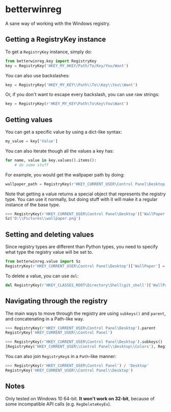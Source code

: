 # betterwinreg

A sane way of working with the Windows registry.

## Getting a RegistryKey instance

To get a `RegistryKey` instance, simply do:

```python
from betterwinreg.key import RegistryKey
key = RegistryKey('HKEY_MY_HKEY/Path/To/Key/You/Want')
```

You can also use backslashes:

```python
key = RegistryKey('HKEY_MY_KEY\\Path\\To\\Key\\You\\Want')
```

Or, if you don't want to escape every backslash, you can use raw strings:

```python
key = RegistryKey(r'HKEY_MY_KEY\Path\To\Key\You\Want')
```

## Getting values

You can get a specific value by using a dict-like syntax:

```python
my_value = key['Value']
```

You can also iterate though all the values a key has:

```python
for name, value in key.values().items():
    # do some stuff
```

For example, you would get the wallpaper path by doing:

```python
wallpaper_path = RegistryKey(r'HKEY_CURRENT_USER\Control Panel\Desktop')['WallPaper']
```

Note that getting a value returns a special object that represents the registry type. You can use it normally, but doing stuff with it will make it a regular instance of the base type.

```python
>>> RegistryKey(r'HKEY_CURRENT_USER\Control Panel\Desktop')['WallPaper']
Sz('D:\\Pictures\\wallpaper.png')
```

## Setting and deleting values

Since registry types are different than Python types, you need to specify what type the registry value will be set to.

```python
from betterwinreg.value import Sz
RegistryKey(r'HKEY_CURRENT_USER\Control Panel\Desktop')['WallPaper'] = Sz(r'D:\Pictures\wallpaper.png')
```

To delete a value, you can use `del`:

```python
del RegistryKey(r'HKEY_CLASSES_ROOT\Directory\Shell\git_shell')['WallPaper']
```

## Navigating through the registry

The main ways to move through the registry are using `subkeys()` and `parent`, and concatenating in a Path-like way.

```python
>>> RegistryKey(r'HKEY_CURRENT_USER\Control Panel\Desktop').parent
RegistryKey('HKEY_CURRENT_USER\\Control Panel')

>>> RegistryKey(r'HKEY_CURRENT_USER\Control Panel\Desktop').subkeys()
[RegistryKey('HKEY_CURRENT_USER\\Control Panel\\Desktop\\Colors'), RegistryKey('HKEY_CURRENT_USER\\Control Panel\\Desktop\\WindowMetrics'), RegistryKey('HKEY_CURRENT_USER\\Control Panel\\Desktop\\MuiCached')]
```

You can also join `RegistryKey`s in a `Path`-like manner:

```python
>>> RegistryKey(r'HKEY_CURRENT_USER\Control Panel') / 'Desktop'
RegistryKey('HKEY_CURRENT_USER\\Control Panel\\Desktop')
```

## Notes

Only tested on Windows 10 64-bit. **It won't work on 32-bit**, because of some incompatible API calls (e.g. `RegDeleteKeyEx`).
